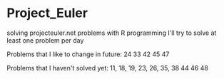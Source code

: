# Project_Euler
 solving projecteuler.net problems with R programming
 I'll try to solve at least one problem per day

Problems that I like to change in future:
24 33 42 45 47

Problems that I haven't solved yet:
11, 18, 19, 23, 26, 35, 38 44 46 48
